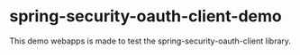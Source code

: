spring-security-oauth-client-demo
=================================

This demo webapps is made to test the spring-security-oauth-client library.